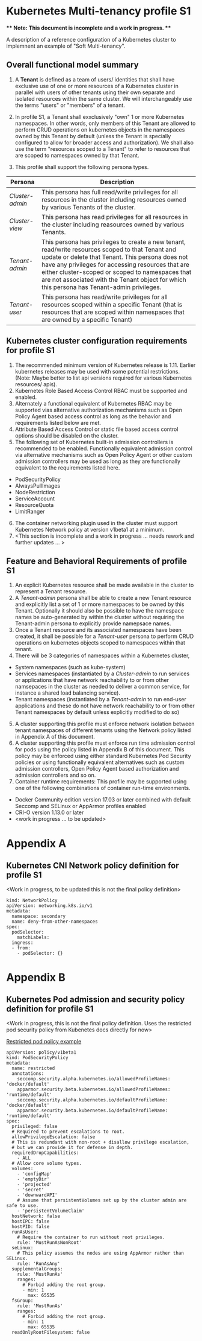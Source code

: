 # Kubernetes Multi-tenancy profile S1

__** Note: This document is incomplete and a work in progress. **__

A description of a reference configuration of a Kubernetes cluster to implemnent an example of "Soft Multi-tenancy".

## Overall functional model summary

1. A **Tenant** is defined as a team of users/ identities that shall have exclusive use of one or more resources of a Kubernetes cluster in parallel with users of other tenants using their own separate and isolated resources within the same cluster. We will interchangeably use the terms \"users\" or \"members\" of a tenant.

2. In profile S1, a Tenant shall exxclusively \"own" 1 or more Kubernetes namespaces. In other words, only members of this Tenant are allowed to perform CRUD operations on kubernetes objects in the namespaces owned by this Tenant by default (unless the Tenant is specially configured to allow for broader access and authorization). We shall also use the term \"resources scoped to a Tenant\" to refer to resources that are scoped to namespaces owned by that Tenant.

3. This profile shall support the following persona types.

| Persona | Description |
| ------- | -------|
| *Cluster-admin*     | This persona has full read/write privileges for all resources in the cluster including resources owned by various Tenants of the cluster.|
| *Cluster-view*      | This persona has read privileges for all resources in the cluster including reasources owned by various Tenants. |
| *Tenant-admin*      | This persona has privileges to create a new tenant, read/write resources scoped to that Tenant and update or delete that Tenant. This persona does not have any privileges for accessing resources that are either cluster-scoped or scoped to namespaces that are not associated with the Tenant object for which this persona has Tenant-admin privileges.| 
| *Tenant-user*      | This persona has read/write privileges for all resources scoped within a specific Tenant (that is resources that are scoped within namespaces that are owned by a specific Tenant)  |

## Kubernetes cluster configuration requirements for profile S1

1. The recommended minimum version of Kubernetes release is 1.11. Earlier kubernetes releases may be used with some potential restrictions.  (Note: Maybe better to list api versions required for various Kubernetes resources/ apis).
2. Kubernetes Role Based Access Control RBAC must be supported and enabled.
3. Alternately a functional equivalent of Kubernetes RBAC may be supported vias alternative authorization mechanisms such as Open Policy Agent based access control as long as the behavior and requirements listed below are met.
4. Attribute Based Access Control or static file based access control options should be disabled on the cluster.
5. The following set of Kubernetes built-in admission controllers is recommended to be enabled.  Functionally equivalent admission control via alternative mechanisms such as Open Policy Agent or other custom admission controllers may be used as long as they are functionally equivalent to the requirements listed here.
  - PodSecurityPolicy
  - AlwaysPullImages
  - NodeRestriction
  - ServiceAccount
  - ResourceQuota
  - LimitRanger
6. The container networking plugin used in the cluster must support Kubernetes Network policy at version v1beta1 at a minimum.
7. \<This section is incomplete and a work in progress ... needs rework and further updates ... \>


## Feature and Behavioral Requirements of profile S1

1. An explicit Kubernetes resource shall be made available in the cluster to represent a Tenant resource. 
2. A *Tenant-admin* persona shall be able to create a new Tenant resource and explicitly list a set of 1 or more namespaces to be owned by this Tenant. Optionally it should also be possible to have the namespace names be auto-generated by within the cluster without requiring the Tenant-admin persona to explicitly provide namepsace names.
3. Once a Tenant resource and its associated namespaces have been created, it shall be possible for a *Tenant-user* persona to perform CRUD operations on kubernetes objects scoped to namespaces within that tenant.
4. There will be 3 categories of namespaces within a Kubernetes cluster,
  - System namespaces (such as kube-system)
  - Services namespaces (instantiated by a *Cluster-admin* to run services or applications that have network reachability to or from other namsepaces in the cluster as needed to deliver a common service, for instance a shared load balancing service).
  - Tenant namespaces (instantiated by a *Tenant-admin* to run end-user applications and these do not have network reachability to or from other Tenant namespaces by default unless explicitly modified to do so)
5. A cluster supporting this profile must enforce network isolation between tenant namespaces of different tenants using the Network policy listed in Appendix A of this document.
6. A cluster supporting this profile must enforce run time admission control for pods using the policy listed in Appendix B of this document. This policy may be enforced using either standard Kubernetes Pod Security policies or using functionally equivalent alternatives such as custom admission controllers, Open Policy Agent based authorization and admission controllers and so on.
7. Container runtime requirements: This profile may be supported using one of the following combinations of container run-time environments.
  - Docker Community edition version 17.03 or later combined with default Seccomp and SELinux or AppArmor profiles enabled
  - CRI-O version 1.13.0 or later
  - \<work in progress ... to be updated\>


# Appendix A

## Kubernetes CNI Network policy definition for profile S1

\<Work in progress, to be updated this is not the final policy definition\>
```
kind: NetworkPolicy
apiVersion: networking.k8s.io/v1
metadata:
  namespace: secondary
  name: deny-from-other-namespaces
spec:
  podSelector:
    matchLabels:
  ingress:
  - from:
    - podSelector: {}
```

# Appendix B

## Kubernetes Pod admission and security policy definition for profile S1

\<Work in progress, this is not the final policy definition. Uses the restricted pod security policy from Kubenetes docs directly for now\>

[Restricted pod policy example](https://raw.githubusercontent.com/kubernetes/website/master/content/en/examples/policy/restricted-psp.yaml)

```
apiVersion: policy/v1beta1
kind: PodSecurityPolicy
metadata:
  name: restricted
  annotations:
    seccomp.security.alpha.kubernetes.io/allowedProfileNames: 'docker/default'
    apparmor.security.beta.kubernetes.io/allowedProfileNames: 'runtime/default'
    seccomp.security.alpha.kubernetes.io/defaultProfileName:  'docker/default'
    apparmor.security.beta.kubernetes.io/defaultProfileName:  'runtime/default'
spec:
  privileged: false
  # Required to prevent escalations to root.
  allowPrivilegeEscalation: false
  # This is redundant with non-root + disallow privilege escalation,
  # but we can provide it for defense in depth.
  requiredDropCapabilities:
    - ALL
  # Allow core volume types.
  volumes:
    - 'configMap'
    - 'emptyDir'
    - 'projected'
    - 'secret'
    - 'downwardAPI'
    # Assume that persistentVolumes set up by the cluster admin are safe to use.
    - 'persistentVolumeClaim'
  hostNetwork: false
  hostIPC: false
  hostPID: false
  runAsUser:
    # Require the container to run without root privileges.
    rule: 'MustRunAsNonRoot'
  seLinux:
    # This policy assumes the nodes are using AppArmor rather than SELinux.
    rule: 'RunAsAny'
  supplementalGroups:
    rule: 'MustRunAs'
    ranges:
      # Forbid adding the root group.
      - min: 1
        max: 65535
  fsGroup:
    rule: 'MustRunAs'
    ranges:
      # Forbid adding the root group.
      - min: 1
        max: 65535
  readOnlyRootFilesystem: false

```
